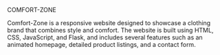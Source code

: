 COMFORT-ZONE

Comfort-Zone is a responsive website designed to showcase a clothing brand that combines style and comfort. The website is built using HTML, CSS, JavaScript, and Flask, and includes several features such as an animated homepage, detailed product listings, and a contact form.



